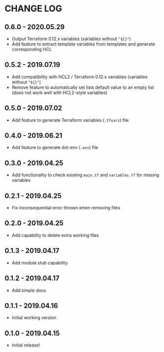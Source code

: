 # CHANGE LOG

## 0.6.0 - 2020.05.29

* Output Terraform 0.12.x variables (variables without `"${}"`)
* Add feature to extract template variables from templates and generate corresponding HCL

## 0.5.2 - 2019.07.19

* Add compatibility with HCL2 / Terraform 0.12.x variables (variables without `"${}"`)
* Remove feature to automatically set lists default value to an empty list (does not work well with HCL2-style variables)

## 0.5.0 - 2019.07.02

* Add feature to generate Terraform variables (`.tfvars`) file

## 0.4.0 - 2019.06.21

* Add feature to generate dot-env (`.env`) file

## 0.3.0 - 2019.04.25

* Add functionality to check existing `main.tf` and `variables.tf` for missing variables

## 0.2.1 - 2019.04.25

* Fix inconsequential error thrown when removing files

## 0.2.0 - 2019.04.25

* Add capability to delete extra working files

## 0.1.3 - 2019.04.17

* Add module stub capability

## 0.1.2 - 2019.04.17

* Add simple docs

## 0.1.1 - 2019.04.16

* Initial working version

## 0.1.0 - 2019.04.15

* Initial release!
